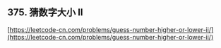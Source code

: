 **375. 猜数字大小 II**  
---
[https://leetcode-cn.com/problems/guess-number-higher-or-lower-ii/](https://leetcode-cn.com/problems/guess-number-higher-or-lower-ii/)  
